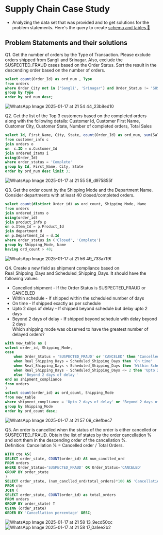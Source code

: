 # Supply Chain Case Study
- Analyzing the data set that was provided and to get solutions for the problem statements.
Here's the query to create [schema and tables 🔗](https://github.com/PrashikSawant/Supply-Chain-Case-Study/blob/main/supply_db.sql)

## Problem Statements and their solutions

Q1. Get the number of orders by the Type of Transaction. Please exclude orders shipped from Sangli and Srinagar. Also, exclude the SUSPECTED_FRAUD cases based on the Order Status. Sort the result in the descending order based on the number of orders.

```sql
select count(Order_Id) as ord_num , Type
from orders
where Order_City not in ('Sangli', 'Srinagar') and Order_Status != 'SUSPECTED_FRAUD'
group by Type
order by ord_num desc;
```
![WhatsApp Image 2025-01-17 at 21 54 44_23b8ed10](https://github.com/user-attachments/assets/acaa33a8-32c4-4017-b0e3-480da731e221)



Q2. Get the list of the Top 3 customers based on the completed orders along with the following details:
Customer Id, Customer First Name, Customer City, Customer State, Number of completed orders, Total Sales
```sql
select Id, First_Name, City, State, count(Order_Id) as ord_num, sum(Sales) as total_sales
from customer_info c 
join orders o
on  c.ID = o.Customer_Id
join ordered_items i
using(Order_Id)
where order_status = 'Complete'
group by Id, First_Name, City, State
order by ord_num desc limit 3;
```
![WhatsApp Image 2025-01-17 at 21 55 58_d975855f](https://github.com/user-attachments/assets/3feeba34-1cc3-449d-a280-07ded07c969c)

Q3. Get the order count by the Shipping Mode and the Department Name. Consider departments with at least 40 closed/completed orders.
```sql
select count(distinct Order_id) as ord_count, Shipping_Mode, Name
from orders
join ordered_items o
using(order_id)
join product_info p 
on o.Item_Id = p.Product_Id
join department d
on p.Department_Id = d.Id
where order_status in ('Closed', 'Complete') 
group by Shipping_Mode, Name
having ord_count > 40;
```
![WhatsApp Image 2025-01-17 at 21 56 49_733a7f9f](https://github.com/user-attachments/assets/9de87765-c6d2-4e36-88f3-7fd2cb9b1ae1)

Q4. Create a new field as shipment compliance based on Real_Shipping_Days and Scheduled_Shipping_Days. It should have the following values:
- Cancelled shipment - If the Order Status is SUSPECTED_FRAUD or CANCELED
- Within schedule - If shipped within the scheduled number of days 
- On time - If shipped exactly as per schedule
- Upto 2 days of delay - If shipped beyond schedule but delay upto 2 days
- Beyond 2 days of delay - If shipped beyond schedule with delay beyond 2 days<br>Which shipping mode was observed to have the greatest number of delayed orders?
```sql
with new_table as (
select order_id, Shipping_Mode, 
case 
	when Order_Status = 'SUSPECTED_FRAUD' or 'CANCELED' then 'Cancelled shipment'
    when Real_Shipping_Days = Scheduled_Shipping_Days then 'On time'
    when Real_Shipping_Days < Scheduled_Shipping_Days then 'Within Schedule'
    when Real_Shipping_Days - Scheduled_Shipping_Days <= 2 then 'Upto 2 days of delay'
    else 'Beyond 2 days of delay '
end as shipment_compliance
from orders
)
select count(order_id) as ord_count, Shipping_Mode 
from new_table
where shipment_compliance = 'Upto 2 days of delay' or 'Beyond 2 days of delay' 
group by Shipping_Mode
order by ord_count desc;
```
![WhatsApp Image 2025-01-17 at 21 57 09_c9efbec7](https://github.com/user-attachments/assets/10d1936c-c28b-42f7-8cb7-71518e74a163)


Q5. An order is cancelled when the status of the order is either cancelled or SUSPECTED_FRAUD. Obtain the list of states by the order cancellation % and sort them in the descending order of the cancellation %.<br> 
Definition: Cancellation % = Cancelled order / Total Orders.
```sql
WITH cte AS(
SELECT order_state, COUNT(order_id) AS num_canclled_ord
FROM orders
WHERE Order_Status='SUSPECTED_FRAUD' OR Order_Status='CANCELED'
GROUP BY order_state    
)
SELECT order_state, (num_canclled_ord/total_orders)*100 AS 'Cancellation percentage'
FROM cte 
JOIN (
SELECT order_state, COUNT(order_id) as total_orders
FROM orders 
GROUP BY order_state) T
USING (order_state)
ORDER BY 'Cancellation percentage' DESC;
```
![WhatsApp Image 2025-01-17 at 21 58 13_9ecd50cc](https://github.com/user-attachments/assets/c112e514-2f05-4fb2-9d7f-905b4f390880)
![WhatsApp Image 2025-01-17 at 21 58 17_0a1ee2b2](https://github.com/user-attachments/assets/e5fa94fd-49c3-474f-b4fa-7c209733c823)


